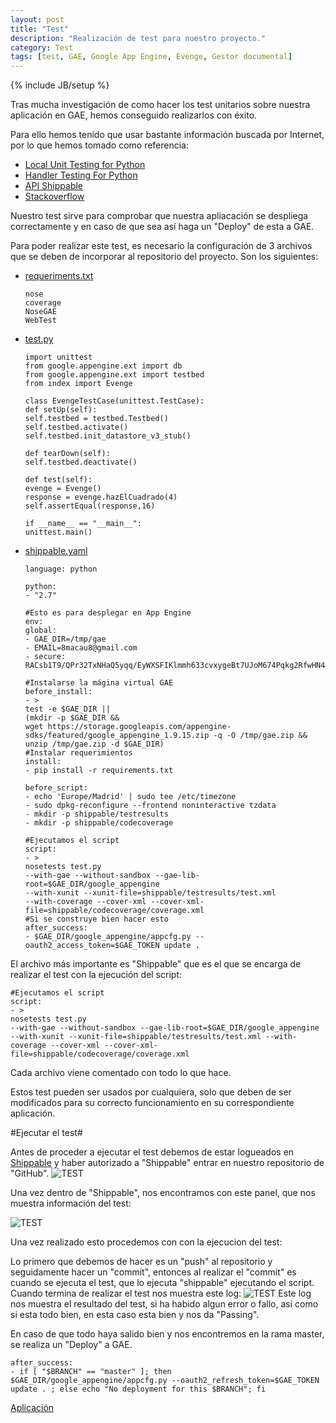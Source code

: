```yaml
---
layout: post
title: "Test"
description: "Realización de test para nuestro proyecto."
category: Test
tags: [test, GAE, Google App Engine, Evenge, Gestor documental]
---
```

{% include JB/setup %}

Tras mucha investigación de como hacer los test unitarios sobre nuestra aplicación en GAE, hemos conseguido realizarlos con éxito.  

Para ello hemos tenido que usar bastante información buscada por Internet, por lo que hemos tomado como referencia:  

* [Local Unit Testing for Python](https://cloud.google.com/appengine/docs/python/tools/localunittesting)  
* [Handler Testing For Python](https://cloud.google.com/appengine/docs/python/tools/handlertesting)  
* [API Shippable](http://docs.shippable.com/en/latest/)  
* [Stackoverflow](http://stackoverflow.com/questions/9511887/webtest-for-google-app-engine)  

Nuestro test sirve para comprobar que nuestra apliacación se despliega correctamente y en caso de que sea así haga un "Deploy" de esta a GAE.

Para poder realizar este test, es necesario la configuración de 3 archivos que se deben de incorporar al repositorio del proyecto. Son los siguientes:

+ [requeriments.txt](https://github.com/evenge/EVENGE/blob/master/requirements.txt)

      nose  
      coverage  
      NoseGAE  
      WebTest  


* [test.py](https://github.com/evenge/EVENGE/blob/master/test.py)

      import unittest
      from google.appengine.ext import db
      from google.appengine.ext import testbed
      from index import Evenge

      class EvengeTestCase(unittest.TestCase):
      def setUp(self):
      self.testbed = testbed.Testbed()
      self.testbed.activate()
      self.testbed.init_datastore_v3_stub()

      def tearDown(self):
      self.testbed.deactivate()

      def test(self):
      evenge = Evenge()
      response = evenge.hazElCuadrado(4)
      self.assertEqual(response,16)

      if __name__ == "__main__":
      unittest.main()


+ [shippable.yaml](https://github.com/evenge/EVENGE/blob/master/shippable.yml)

      language: python

      python:
      - "2.7"

      #Esto es para desplegar en App Engine
      env:
      global:
      - GAE_DIR=/tmp/gae
      - EMAIL=8macau8@gmail.com
      - secure: RACsb1T9/QPr32TxNHaQ5yqq/EyWXSFIKlmmh633cvxygeBt7UJoM674Pqkg2RfwHN4XJ+lrC8s4FDffixbK4OXKr7aW0lNjLNcdPM/1NgZC1mimNGG+UOB1sAMkLUO909V+pMHq53f5oYb+s3aHFukq9zG5+d7+yNZ89bb+lX4ujhFjxMTltT8OOuQvzFwRkOoTH7CdfJDUqeF+MABCuzOFq1ewU6j0QqTi4DtZP4ZNNMA/8b0935U2tOdFlbQ8Xx1ZTm6UFrMGEJGlfRJAOKls20mXiF3wudYSXEw69PztNyJ2vg+WL7oE6xUobJHXOLIReevDm7KrmEC8p7Re4w==

      #Instalarse la mágina virtual GAE
      before_install:
      - >
      test -e $GAE_DIR ||
      (mkdir -p $GAE_DIR &&
      wget https://storage.googleapis.com/appengine-sdks/featured/google_appengine_1.9.15.zip -q -O /tmp/gae.zip &&
      unzip /tmp/gae.zip -d $GAE_DIR)
      #Instalar requerimientos
      install:
      - pip install -r requirements.txt

      before_script:
      - echo 'Europe/Madrid' | sudo tee /etc/timezone
      - sudo dpkg-reconfigure --frontend noninteractive tzdata
      - mkdir -p shippable/testresults
      - mkdir -p shippable/codecoverage

      #Ejecutamos el script
      script:
      - >
      nosetests test.py
      --with-gae --without-sandbox --gae-lib-root=$GAE_DIR/google_appengine
      --with-xunit --xunit-file=shippable/testresults/test.xml
      --with-coverage --cover-xml --cover-xml-file=shippable/codecoverage/coverage.xml
      #Si se construye bien hacer esto
      after_success:
      - $GAE_DIR/google_appengine/appcfg.py --oauth2_access_token=$GAE_TOKEN update .


El archivo más importante es "Shippable" que es el que se encarga de realizar el test
  con la ejecución del script:


    #Ejecutamos el script
    script:
    - >
    nosetests test.py
    --with-gae --without-sandbox --gae-lib-root=$GAE_DIR/google_appengine --with-xunit --xunit-file=shippable/testresults/test.xml --with-coverage --cover-xml --cover-xml-file=shippable/codecoverage/coverage.xml

Cada archivo viene comentado con todo lo que hace.

  Estos test pueden ser usados por cualquiera, solo que deben de ser modificados para su correcto funcionamiento en su correspondiente aplicación.

  #Ejecutar el test#

  Antes de proceder a ejecutar el test debemos de estar logueados en [Shippable](http://www.shippable.com/) y haber autorizado a "Shippable" entrar en nuestro repositorio de "GitHub".
  ![TEST](http://i58.tinypic.com/2ros6ix.png)

  Una vez dentro de "Shippable", nos encontramos con este panel, que nos muestra información del test:

  ![TEST](http://i61.tinypic.com/saxj0w.png)

  Una vez realizado esto procedemos con con la ejecucion del test:

  Lo primero que debemos de hacer es un "push" al repositorio y seguidamente hacer un "commit", entonces al realizar el "commit" es cuando se ejecuta el test, que lo ejecuta "shippable" ejecutando el script. Cuando termina de realizar el test nos muestra este log:
  ![TEST](http://i58.tinypic.com/vwtp2x.png)
  Este log nos muestra el resultado del test, si ha habido algun error o fallo, asi como si esta todo bien, en esta caso esta bien y nos da "Passing".

  En caso de que todo haya salido bien y nos encontremos en la rama master, se realiza un "Deploy" a GAE.

    after_success:
    - if [ "$BRANCH" == "master" ]; then $GAE_DIR/google_appengine/appcfg.py --oauth2_refresh_token=$GAE_TOKEN update . ; else echo "No deployment for this $BRANCH"; fi

  [Aplicación](https://evenge-2014.appspot.com/)
